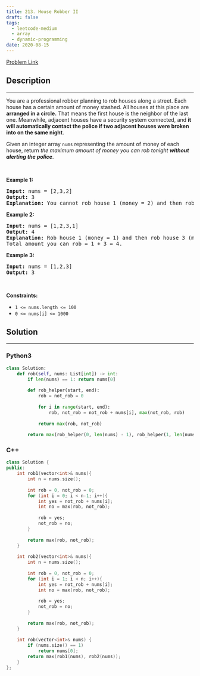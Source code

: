 ```yaml
---
title: 213. House Robber II
draft: false
tags: 
  - leetcode-medium
  - array
  - dynamic-programming
date: 2020-08-15
---
```


[Problem Link](https://leetcode.com/problems/house-robber-ii/)

## Description

---
<p>You are a professional robber planning to rob houses along a street. Each house has a certain amount of money stashed. All houses at this place are <strong>arranged in a circle.</strong> That means the first house is the neighbor of the last one. Meanwhile, adjacent houses have a security system connected, and&nbsp;<b>it will automatically contact the police if two adjacent houses were broken into on the same night</b>.</p>

<p>Given an integer array <code>nums</code> representing the amount of money of each house, return <em>the maximum amount of money you can rob tonight <strong>without alerting the police</strong></em>.</p>

<p>&nbsp;</p>
<p><strong class="example">Example 1:</strong></p>

<pre>
<strong>Input:</strong> nums = [2,3,2]
<strong>Output:</strong> 3
<strong>Explanation:</strong> You cannot rob house 1 (money = 2) and then rob house 3 (money = 2), because they are adjacent houses.
</pre>

<p><strong class="example">Example 2:</strong></p>

<pre>
<strong>Input:</strong> nums = [1,2,3,1]
<strong>Output:</strong> 4
<strong>Explanation:</strong> Rob house 1 (money = 1) and then rob house 3 (money = 3).
Total amount you can rob = 1 + 3 = 4.
</pre>

<p><strong class="example">Example 3:</strong></p>

<pre>
<strong>Input:</strong> nums = [1,2,3]
<strong>Output:</strong> 3
</pre>

<p>&nbsp;</p>
<p><strong>Constraints:</strong></p>

<ul>
	<li><code>1 &lt;= nums.length &lt;= 100</code></li>
	<li><code>0 &lt;= nums[i] &lt;= 1000</code></li>
</ul>


## Solution

---
### Python3
``` py title='house-robber-ii'
class Solution:
    def rob(self, nums: List[int]) -> int:
        if len(nums) == 1: return nums[0]
        
        def rob_helper(start, end):
            rob = not_rob = 0
            
            for i in range(start, end):
                rob, not_rob = not_rob + nums[i], max(not_rob, rob)
            
            return max(rob, not_rob)
        
        return max(rob_helper(0, len(nums) - 1), rob_helper(1, len(nums)))
```
### C++
``` cpp title='house-robber-ii'
class Solution {
public:
    int rob1(vector<int>& nums){
        int n = nums.size();
        
        int rob = 0, not_rob = 0;
        for (int i = 0; i < n-1; i++){
            int yes = not_rob + nums[i];
            int no = max(rob, not_rob);
            
            rob = yes;
            not_rob = no;
        }
        
        return max(rob, not_rob);
    }
    
    int rob2(vector<int>& nums){
        int n = nums.size();
        
        int rob = 0, not_rob = 0;
        for (int i = 1; i < n; i++){
            int yes = not_rob + nums[i];
            int no = max(rob, not_rob);
            
            rob = yes;
            not_rob = no;
        }
        
        return max(rob, not_rob);
    }
    
    int rob(vector<int>& nums) {
        if (nums.size() == 1)
            return nums[0];
        return max(rob1(nums), rob2(nums));
    }
};
```

